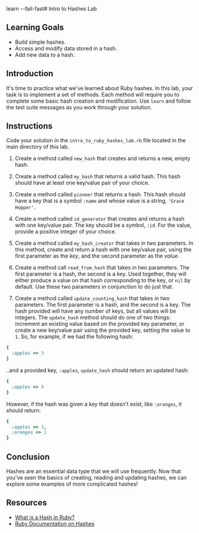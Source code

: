 learn --fail-fast# Intro to Hashes Lab

## Learning Goals

- Build simple hashes.
- Access and modify data stored in a hash.
- Add new data to a hash.

## Introduction

It's time to practice what we've learned about Ruby hashes. In this lab, your
task is to implement a set of methods. Each method will require you to complete
some basic hash creation and modification. Use `learn` and follow the test
suite messages as you work through your solution.

## Instructions

Code your solution in the `intro_to_ruby_hashes_lab.rb` file located in the main
directory of this lab.

1. Create a method called `new_hash` that creates and returns a new, empty
   hash.

2. Create a method called `my_hash` that returns a valid hash. This hash should
   have at least one key/value pair of your choice.

3. Create a method called `pioneer` that returns a hash. This hash should have a
   key that is a symbol `:name` and whose value is a string, `'Grace Hopper'`.

4. Create a method called `id_generator` that creates and returns a hash with
   one key/value pair. The key should be a symbol, `:id`. For the value, provide a
   positive integer of your choice.

5. Create a method called `my_hash_creator` that takes in two parameters. In
   this method, create and return a hash with one key/value pair, using the first
   parameter as the _key_, and the second parameter as the _value_.

6. Create a method call `read_from_hash` that takes in two parameters. The first
   parameter is a hash, the second is a key. Used together, they will either
   produce a value on that hash corresponding to the key, or `nil` by default. Use
   these two parameters in conjunction to do just that.

7. Create a method called `update_counting_hash` that takes in two parameters.
   The first parameter is a hash, and the second is a key. The hash provided will
   have any number of keys, but all values will be integers. The `update_hash`
   method should do one of two things: increment an existing value based on the
   provided key parameter, or create a new key/value pair using the provided key,
   setting the value to `1`. So, for example, if we had the following hash:

```ruby
{
  :apples => 3
}
```

..and a provided key, `:apples`, `update_hash` should return an updated
hash:

```ruby
{
  :apples => 4
}
```

However, if the hash was given a key that doesn't exist, like `:oranges`, it
should return:

```ruby
{
  :apples => 3,
  :oranges => 1
}
```

## Conclusion

Hashes are an essential data type that we will use frequently. Now that you've
seen the basics of creating, reading and updating hashes, we can explore
some examples of more complicated hashes!

## Resources

- [What is a Hash in Ruby?](http://ruby.about.com/od/rubyfeatures/a/hashes.htm)
- [Ruby Documentation on Hashes](https://ruby-doc.org/core-2.5.1/Hash.html)

[rand]: https://ruby-doc.org/core-2.5.0/Random.html
